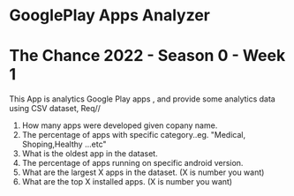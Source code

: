 # GooglePlay Apps Analyzer
# The Chance 2022 - Season 0 - Week 1
This App is analytics Google Play apps , and provide some analytics data using CSV dataset,
Req//
1. How many apps were developed given copany name.
2. The percentage of apps with specific category..eg. "Medical, Shoping,Healthy ...etc"
3. What is the oldest app in the dataset. 
4. The percentage of apps running on specific android version. 
5. What are the largest X apps in the dataset. (X is number you want)
6. What are the top X installed apps. (X is number you want)
